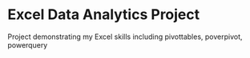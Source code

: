 # Excel Data Analytics Project
 Project demonstrating my Excel skills including pivottables, poverpivot, powerquery
